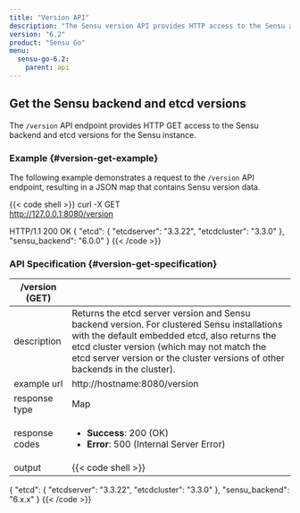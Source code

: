 ```yaml
---
title: "Version API"
description: "The Sensu version API provides HTTP access to the Sensu and etcd versions. This reference includes examples for returning version information about your Sensu instance. Read on for the full reference."
version: "6.2"
product: "Sensu Go"
menu:
  sensu-go-6.2:
    parent: api
---
```


## Get the Sensu backend and etcd versions

The `/version` API endpoint provides HTTP GET access to the Sensu backend and etcd versions for the Sensu instance.

### Example {#version-get-example}

The following example demonstrates a request to the `/version` API endpoint, resulting in a JSON map that contains Sensu version data.

{{< code shell >}}
curl -X GET \
http://127.0.0.1:8080/version

HTTP/1.1 200 OK
{
  "etcd": {
    "etcdserver": "3.3.22",
    "etcdcluster": "3.3.0"
  },
  "sensu_backend": "6.0.0"
}
{{< /code >}}

### API Specification {#version-get-specification}

/version (GET)      |      |
--------------------|------
description         | Returns the etcd server version and Sensu backend version. For clustered Sensu installations with the default embedded etcd, also returns the etcd cluster version (which may not match the etcd server version or the cluster versions of other backends in the cluster).
example url         | http://hostname:8080/version
response type       | Map
response codes      | <ul><li>**Success**: 200 (OK)</li><li>**Error**: 500 (Internal Server Error)</li></ul>
output         | {{< code shell >}}
{
  "etcd": {
    "etcdserver": "3.3.22",
    "etcdcluster": "3.3.0"
  },
  "sensu_backend": "6.x.x"
}
{{< /code >}}
